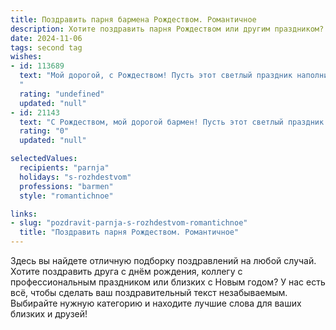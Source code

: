 ```yaml
---
title: Поздравить парня бармена Рождеством. Романтичное
description: Хотите поздравить парня Рождеством или другим праздником? Наш ИИ создаст незабываемое поздравление, а вы обязательно выделитесь среди других.  
date: 2024-11-06
tags: second tag
wishes:
- id: 113689
  text: "Мой дорогой, с Рождеством! Пусть этот светлый праздник наполнит нашу жизнь теплом и любовью, как твои волшебные коктейли наполняют сердца гостей.  Я желаю тебе, любимый бармен, чтобы каждый твой день был таким же ярким и искрящимся, как лучшие напитки, которые ты готовишь.  Пусть звезды на небе сияют для тебя так же ярко, как твои глаза для меня.  С Рождеством, мой самый лучший!
  "
  rating: "undefined"
  updated: "null"
- id: 21143
  text: "С Рождеством, мой дорогой бармен! Пусть этот светлый праздник принесет тебе столько же радости и тепла, сколько ты даришь своим гостям каждый день. Твои руки творят волшебство, превращая обычные ингредиенты в настоящие произведения искусства. Пусть каждый бокал, который ты наполняешь, будет напоминанием о любви и заботе, которую ты вкладываешь в свою работу. Желаю тебе новых творческих идей, успехов и, конечно же, много-много улыбок от довольных клиентов. Счастья тебе, здоровья и всего самого наилучшего в этом чудесном празднике!"
  rating: "0"
  updated: "null"

selectedValues:
  recipients: "parnja"
  holidays: "s-rozhdestvom"
  professions: "barmen"
  style: "romantichnoe"

links:
- slug: "pozdravit-parnja-s-rozhdestvom-romantichnoe"
  title: "Поздравить парня Рождеством. Романтичное"
---
```


Здесь вы найдете отличную подборку поздравлений на любой случай. 
Хотите поздравить друга с днём рождения, коллегу с профессиональным праздником или близких с Новым годом? У нас есть всё, чтобы сделать ваш поздравительный текст незабываемым. Выбирайте нужную категорию и находите лучшие слова для ваших близких и друзей!
